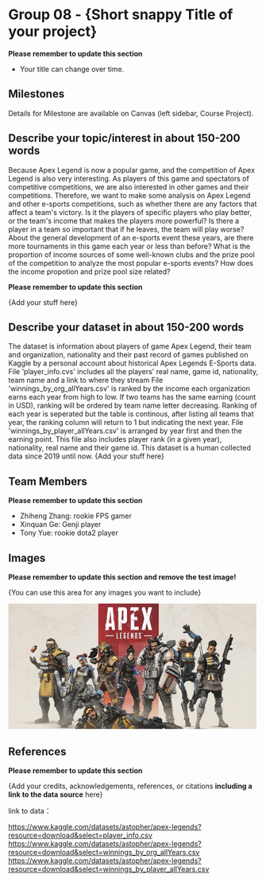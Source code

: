 # Group 08 - {Short snappy Title of your project}

**Please remember to update this section**

- Your title can change over time.

## Milestones

Details for Milestone are available on Canvas (left sidebar, Course Project).

## Describe your topic/interest in about 150-200 words

Because Apex Legend is now a popular game, and the competition of Apex Legend is also very interesting. As players of this game and spectators of competitive competitions, we are also interested in other games and their competitions. Therefore, we want to make some analysis on Apex Legend and other e-sports competitions, such as whether there are any factors that affect a team's victory. Is it the players of specific players who play better, or the team's income that makes the players more powerful? Is there a player in a team so important that if he leaves, the team will play worse? About the general development of an e-sports event these years, are there more tournaments in this game each year or less than before? What is the proportion of income sources of some well-known clubs and the prize pool of the competition to analyze the most popular e-sports events? How does the income propotion and prize pool size related?

**Please remember to update this section**

{Add your stuff here}

## Describe your dataset in about 150-200 words

The dataset is information about players of game Apex Legend, their team and organization, nationality and their past record of games published on Kaggle by a personal account about historical Apex Legends E-Sports data.
File 'player_info.cvs' includes all the players' real name, game id, nationality, team name and a link to where they stream
File 'winnings_by_org_allYears.csv' is ranked by the income each organization earns each year from high to low. If two teams has the same earning (count in USD), ranking will be ordered by team name letter decreasing. Ranking of each year is seperated but the table is continous, after listing all teams that year, the ranking column will return to 1 but indicating the next year.
File 'winnings_by_player_allYears.csv' is arranged by year first and then the earning point. This file also includes player rank (in a given year), nationality, real name and their game id.
This dataset is a human collected data since 2019 until now.
{Add your stuff here}

## Team Members

**Please remember to update this section**

- Zhiheng Zhang: rookie FPS gamer
- Xinquan Ge: Genji player
- Tony Yue: rookie dota2 player

## Images

**Please remember to update this section and remove the test image!**

{You can use this area for any images you want to include}

<img src ="./images/Apex Legend.jpg" width="500px">

## References

**Please remember to update this section**

{Add your credits, acknowledgements, references, or citations **including a link to the data source** here}

link to data：

https://www.kaggle.com/datasets/astopher/apex-legends?resource=download&select=player_info.csv
https://www.kaggle.com/datasets/astopher/apex-legends?resource=download&select=winnings_by_org_allYears.csv
https://www.kaggle.com/datasets/astopher/apex-legends?resource=download&select=winnings_by_player_allYears.csv


